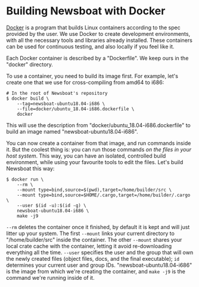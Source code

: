 Building Newsboat with Docker
=============================

[Docker](https://www.docker.com/) is a program that builds Linux containers
according to the spec provided by the user. We use Docker to create development
environments, with all the necessary tools and libraries already installed.
These containers can be used for continuous testing, and also locally if you
feel like it.

Each Docker container is described by a "Dockerfile". We keep ours in the
"docker" directory.

To use a container, you need to build its image first. For example, let's create
one that we use for cross-compiling from amd64 to i686:

    # In the root of Newsboat's repository
    $ docker build \
        --tag=newsboat-ubuntu18.04-i686 \
        --file=docker/ubuntu_18.04-i686.dockerfile \
        docker

This will use the description from "docker/ubuntu_18.04-i686.dockerfile" to
build an image named "newsboat-ubuntu18.04-i686".

You can now create a container from that image, and run commands inside it. But
the coolest thing is: you can run those commands *on the files in your host
system*. This way, you can have an isolated, controlled build environment, while
using your favourite tools to edit the files. Let's build Newsboat this way:

    $ docker run \
        --rm \
        --mount type=bind,source=$(pwd),target=/home/builder/src \
        --mount type=bind,source=$HOME/.cargo,target=/home/builder/.cargo \
        --user $(id -u):$(id -g) \
        newsboat-ubuntu18.04-i686 \
        make -j9

`--rm` deletes the container once it finished, by default it is kept and will
just litter up your system. The first `--mount` links your current directory to
"/home/builder/src" inside the container. The other `--mount` shares your local
crate cache with the container, letting it avoid re-downloading everything all
the time. `--user` specifies the user and the group that will own the newly
created files (object files, docs, and the final executable); `id` determines
your current user and group IDs. "newsboat-ubuntu18.04-i686" is the image from
which we're creating the container, and `make -j9` is the command we're running
inside of it.
